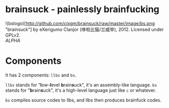 # brainsuck - painlessly brainfucking
!(bslogo)[http://github.com/cjxgm/brainsuck/raw/master/image/bs.png "brainsuck"]
by eXerigumo Clanjor (哆啦比猫/兰威举), 2012.
Licensed under GPLv2.<br>
*ALPHA*<br>

# Components
It has 2 components: `llbs` and `bs`.

`llbs` stands for "**l**ow-**l**evel **b**rain**s**uck", it's an
assembly-like language. `bs` stands for "**b**rain**s**uck", it's a
high-level language just like `c` or whatever.

`bs` compiles source codes to llbs, and llbs then produces brainfuck codes.

